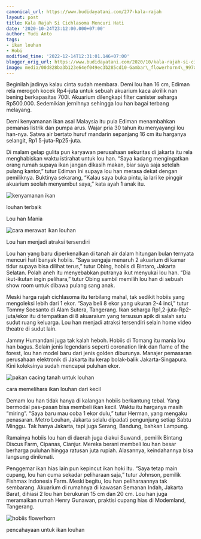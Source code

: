```yaml
---
canonical_url: https://www.budidayatani.com/277-kala-rajah
layout: post
title: Kala Rajah Si Cichlasoma Mencuri Hati
date: '2020-10-24T23:12:00.000+07:00'
author: Yudi Anto
tags:
- ikan louhan
- Hobi
modified_time: '2022-12-14T12:31:01.146+07:00'
blogger_orig_url: https://www.budidayatani.com/2020/10/kala-rajah-si-cichlasoma-mencuri-hati.html
image: media/00d828ba3b123e64ef049ec3b285cd10-Gambar\_flowerhorn4\_997x720.jpg
---
```

Beginilah jadinya kalau cinta sudah membara. Demi lou han 16 cm, Ediman rela merogoh kocek Rp4-juta untuk sebuah akuarium kaca akrilik nan bening berkapasitas 700l. Akuarium dilengkapi filter canister seharga Rp500.000. Sedemikian jernihnya sehingga lou han bagai terbang melayang.

 Demi kenyamanan ikan asal Malaysia itu pula Ediman menambahkan pemanas listrik dan pumpa arus. Wajar pria 30 tahun itu menyayangi lou han-nya. Satwa air bertato huruf mandarin sepanjang 16 cm itu harganya selangit, Rp1 5-juta-Rp25-juta.

 Di malam gelap gulita pun karyawan perusahaan sekuritas di jakarta itu rela menghabiskan waktu istirahat untuk lou han. “Saya kadang mengingatkan orang rumah supaya ikan jangan dikasih makan, biar saya saja setelah pulang kantor,” tutur Ediman Ini supaya lou han merasa dekat dengan pemiliknya. Buktinya sekarang, “Kalau saya buka pintu, ia lari ke pinggir akuarium seolah menyambut saya,” kata ayah 1 anak itu.

 ![kenyamanan ikan](https://blogger.googleusercontent.com/img/b/R29vZ2xl/AVvXsEiK19Yuyuu2MXcYekCWMCinr9rGGYZmesniWRHt6G8oz82gQPSPWqyRRHkYcWZ3JGEkg-nrs8q2UZt_AuPef9zk98fQKBuJhk6sKV-spIciLUSyw-2nDHYOqxYwOdEaQiJe6oJX7tzLTIFB/s0/Gambar_flowerhorn4_997x720.jpg "Akuarium louhan") 

louhan terbaik

Lou han Mania

 ![cara merawat ikan louhan](https://blogger.googleusercontent.com/img/b/R29vZ2xl/AVvXsEgZdo2J6ZPPLZtB0tJXrHgPk3e2aUxZenfG1TvPI8Hymq-vckhwRDThRM3iBRTHpFC_JGyAWrgo3dXqnX1Q5GPpGl7tEGDGIjSRgqZ8drX_HgRerqMT-A_YLQ0zzVYwnOdQekWpmbrukWl0/s0/Gambar_flowerhorn3_996x720.jpg "pencahayaan untuk ikan louhan") 

Lou han menjadi atraksi tersendiri

Lou han yang baru diperkenalkan di tanah air dalam hitungan bulan ternyata mencuri hati banyak hobiis. “Saya sengaja menaruh 2 akuarium di kamar tidur supaya bisa dilihat terus,” tutur Obing, hobiis di Bintaro, Jakarta Selatan. Polah aneh itu menyebabkan putranya ikut menyukai lou han. “Dia ikut-ikutan ingin pelihara,” tutur Obing sambil memilih lou han di sebuah show room untuk dibawa pulang sang anak.

 Meski harga rajah cichlasoma itu terbilang mahal, tak sedikit hobiis yang mengoleksi lebih dari 1 ekor. “Saya beli 8 ekor yang ukuran 2-4 inci,” tutur Tommy Soesanto di Alam Sutera, Tangerang. Ikan seharga Rp1,2-juta-Rp2-juta/ekor itu ditempatkan di 8 akuaraium yang tersusun apik di salah satu sudut ruang keluarga. Lou han menjadi atraksi tersendiri selain home video theatre di sudut lain.

 Jammy Humandani juga tak kalah heboh. Hobiis di Tomang itu mania lou han bagus. Selain jenis legendaris seperti coronation link dan flame of the forest, lou han model baru dari jenis golden diburunya. Manajer pemasaran perusahaan elektronik di Jakarta itu kerap bolak-balik Jakarta-Singapura. Kini koleksinya sudah mencapai puluhan ekor.

 ![pakan cacing tanah untuk louhan](https://blogger.googleusercontent.com/img/b/R29vZ2xl/AVvXsEiV9O4NPM1U-iF1fhYrPgI2vTV40HpVN8iD53Mqc_qV1-B8HBSHR8Hwduxg_Ff2NZBEyP8gUzQaI5-F4wn9Tl7ZNopk4AvJAArCni6-5T4FiFTWN6rdIu7axi7YEzZOxU4rVpBYrQ4LV0_v/s637/Gambar_flowerhorn2_1158x720.jpg "cara merawat ikan") 

cara memelihara ikan louhan dari kecil

Demam lou han tidak hanya di kalangan hobiis berkantung tebal. Yang bermodal pas-pasan bisa membeli ikan kecil. Waktu itu harganya masih “miring”. “Saya baru mau coba 1 ekor dulu,” tutur Herman, yang mengaku penasaran. Metro Louhan, Jakarta selalu dipadati pengunjung setiap Sabtu Minggu. Tak hanya Jakarta, tapi juga Serang, Bandung, bahkan Lampung.

 Ramainya hobiis lou han di daerah juga diakui Suwandi, pemilik Bintang Discus Farm, Cipanas, Cianjur. Mereka berani membeli lou han besar berharga puluhan hingga ratusan juta rupiah. Alasannya, keindahannya bisa langsung dinikmati.

 Penggemar ikan hias lain pun kepincut ikan hoki itu. “Saya tetap main cupang, lou han cuma sekadar peliharaan saja,” tutur Johnson, pemilik Fishmax Indonesia Farm. Meski begitu, lou han peliharaannya tak sembarang. Akuarium di rumahnya di kawasan Semanan Indah, Jakarta Barat, dihiasi 2 lou han berukuran 15 cm dan 20 cm. Lou han juga meramaikan rumah Henry Gunawan, praktisi cupang hias di Modemland, Tangerang. 

 ![hobiis​ flowerhorn](https://blogger.googleusercontent.com/img/b/R29vZ2xl/AVvXsEhwBdc0RjBUOkf_tDdALep3JSfSkg_cH3jy4SWqvp8EKnRGbI6_SoKmIMFr3V5k4s33soV6wi793ThsqmBxrGt9os8HD02kUPL2_QeoDhF0blEJxF4qCbdiL7QE_Dgcp_ggKQ1sZkqm9RpH/s0/Gambar_flowerhorn_1174x720.jpg "perawatan ikan louhan") 

pencahayaan untuk ikan louhan

